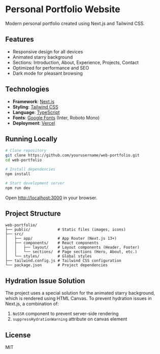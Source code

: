 # Personal Portfolio Website

Modern personal portfolio created using Next.js and Tailwind CSS.

## Features

- Responsive design for all devices
- Animated starry background
- Sections: Introduction, About, Experience, Projects, Contact
- Optimized for performance and SEO
- Dark mode for pleasant browsing

## Technologies

- **Framework**: [Next.js](https://nextjs.org/)
- **Styling**: [Tailwind CSS](https://tailwindcss.com/)
- **Language**: [TypeScript](https://www.typescriptlang.org/)
- **Fonts**: [Google Fonts](https://fonts.google.com/) (Inter, Roboto Mono)
- **Deployment**: [Vercel](https://vercel.com/)

## Running Locally

```bash
# Clone repository
git clone https://github.com/yourusername/web-portfolio.git
cd web-portfolio

# Install dependencies
npm install

# Start development server
npm run dev
```

Open [http://localhost:3000](http://localhost:3000) in your browser.

## Project Structure

```
web-portfolio/
├── public/            # Static files (images, icons)
├── src/
│   ├── app/           # App Router (Next.js 13+)
│   ├── components/    # React components
│   │   ├── layout/    # Layout components (Header, Footer)
│   │   └── sections/  # Page sections (Hero, About, etc.)
│   └── styles/        # Global styles
├── tailwind.config.js # Tailwind CSS configuration
└── package.json       # Project dependencies
```

## Hydration Issue Solution

The project uses a special solution for the animated starry background, which is rendered using HTML Canvas. To prevent hydration issues in Next.js, a combination of:

1. `NoSSR` component to prevent server-side rendering
2. `suppressHydrationWarning` attribute on canvas element

## License

MIT 